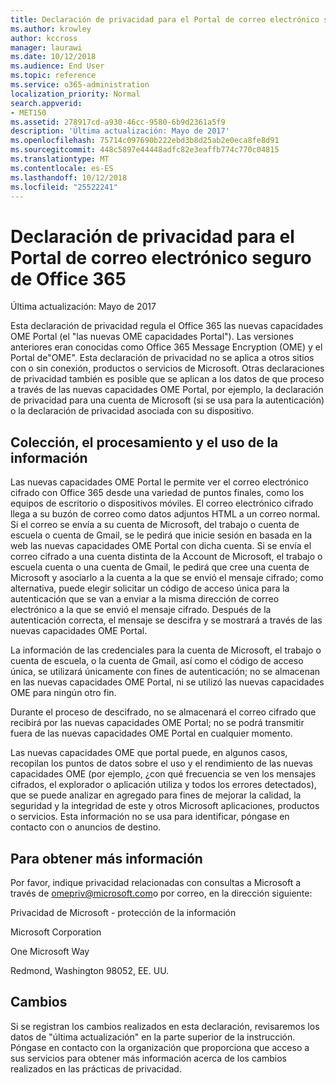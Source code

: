 ```yaml
---
title: Declaración de privacidad para el Portal de correo electrónico seguro de Office 365
ms.author: krowley
author: kccross
manager: laurawi
ms.date: 10/12/2018
ms.audience: End User
ms.topic: reference
ms.service: o365-administration
localization_priority: Normal
search.appverid:
- MET150
ms.assetid: 278917cd-a930-46cc-9580-6b9d2361a5f9
description: 'Última actualización: Mayo de 2017'
ms.openlocfilehash: 75714c097690b222ebd3b8d25ab2e0eca8fe8d91
ms.sourcegitcommit: 448c5897e44448adfc82e3eaffb774c770c04815
ms.translationtype: MT
ms.contentlocale: es-ES
ms.lasthandoff: 10/12/2018
ms.locfileid: "25522241"
---
```

# <a name="privacy-statement-for-office-365-secure-email-portal"></a>Declaración de privacidad para el Portal de correo electrónico seguro de Office 365

Última actualización: Mayo de 2017
  
Esta declaración de privacidad regula el Office 365 las nuevas capacidades OME Portal (el "las nuevas OME capacidades Portal"). Las versiones anteriores eran conocidas como Office 365 Message Encryption (OME) y el Portal de"OME". Esta declaración de privacidad no se aplica a otros sitios con o sin conexión, productos o servicios de Microsoft. Otras declaraciones de privacidad también es posible que se aplican a los datos de que proceso a través de las nuevas capacidades OME Portal, por ejemplo, la declaración de privacidad para una cuenta de Microsoft (si se usa para la autenticación) o la declaración de privacidad asociada con su dispositivo.
  
## <a name="collection-processing-and-use-of-your-information"></a>Colección, el procesamiento y el uso de la información

Las nuevas capacidades OME Portal le permite ver el correo electrónico cifrado con Office 365 desde una variedad de puntos finales, como los equipos de escritorio o dispositivos móviles. El correo electrónico cifrado llega a su buzón de correo como datos adjuntos HTML a un correo normal. Si el correo se envía a su cuenta de Microsoft, del trabajo o cuenta de escuela o cuenta de Gmail, se le pedirá que inicie sesión en basada en la web las nuevas capacidades OME Portal con dicha cuenta. Si se envía el correo cifrado a una cuenta distinta de la Account de Microsoft, el trabajo o escuela cuenta o una cuenta de Gmail, le pedirá que cree una cuenta de Microsoft y asociarlo a la cuenta a la que se envió el mensaje cifrado; como alternativa, puede elegir solicitar un código de acceso única para la autenticación que se van a enviar a la misma dirección de correo electrónico a la que se envió el mensaje cifrado. Después de la autenticación correcta, el mensaje se descifra y se mostrará a través de las nuevas capacidades OME Portal.
  
La información de las credenciales para la cuenta de Microsoft, el trabajo o cuenta de escuela, o la cuenta de Gmail, así como el código de acceso única, se utilizará únicamente con fines de autenticación; no se almacenan en las nuevas capacidades OME Portal, ni se utilizó las nuevas capacidades OME para ningún otro fin.
  
Durante el proceso de descifrado, no se almacenará el correo cifrado que recibirá por las nuevas capacidades OME Portal; no se podrá transmitir fuera de las nuevas capacidades OME Portal en cualquier momento.
  
Las nuevas capacidades OME que portal puede, en algunos casos, recopilan los puntos de datos sobre el uso y el rendimiento de las nuevas capacidades OME (por ejemplo, ¿con qué frecuencia se ven los mensajes cifrados, el explorador o aplicación utiliza y todos los errores detectados), que se puede analizar en agregado para fines de mejorar la calidad, la seguridad y la integridad de este y otros Microsoft aplicaciones, productos o servicios. Esta información no se usa para identificar, póngase en contacto con o anuncios de destino.
  
## <a name="for-more-information"></a>Para obtener más información

Por favor, indique privacidad relacionadas con consultas a Microsoft a través de [omepriv@microsoft.com](mailto:omepriv@microsoft.com)o por correo, en la dirección siguiente:
  
Privacidad de Microsoft - protección de la información
  
Microsoft Corporation
  
One Microsoft Way
  
Redmond, Washington 98052, EE. UU.
  
## <a name="changes"></a>Cambios

Si se registran los cambios realizados en esta declaración, revisaremos los datos de "última actualización" en la parte superior de la instrucción. Póngase en contacto con la organización que proporciona que acceso a sus servicios para obtener más información acerca de los cambios realizados en las prácticas de privacidad.
  

